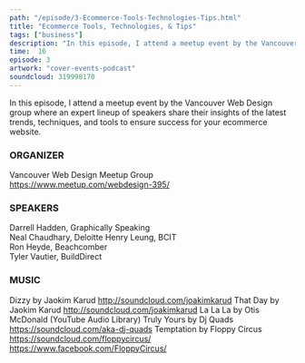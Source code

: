 ```yaml
---
path: "/episode/3-Ecommerce-Tools-Technologies-Tips.html"
title: "Ecommerce Tools, Technologies, & Tips"
tags: ["business"]
description: "In this episode, I attend a meetup event by the Vancouver Web Design group where an expert lineup of speakers share their insights of the latest trends, techniques, and tools to ensure success for your ecommerce website."
time:  16
episode: 3
artwork: "cover-events-podcast"
soundcloud: 319998170
---
```

In this episode, I attend a meetup event by the Vancouver Web Design group where an expert lineup of speakers share their insights of the latest trends, techniques, and tools to ensure success for your ecommerce website. 

### ORGANIZER
Vancouver Web Design Meetup Group
https://www.meetup.com/webdesign-395/ 

### SPEAKERS 
Darrell Hadden, Graphically Speaking  
Neal Chaudhary, Deloitte Henry Leung, BCIT  
Ron Heyde, Beachcomber  
Tyler Vautier, BuildDirect  

### MUSIC 
Dizzy by Jaokim Karud http://soundcloud.com/joakimkarud 
That Day by Jaokim Karud http://soundcloud.com/joakimkarud 
La La La by Otis McDonald (YouTube Audio Library) 
Truly Yours by Dj Quads https://soundcloud.com/aka-dj-quads 
Temptation by Floppy Circus https://soundcloud.com/floppycircus/ https://www.facebook.com/FloppyCircus/
